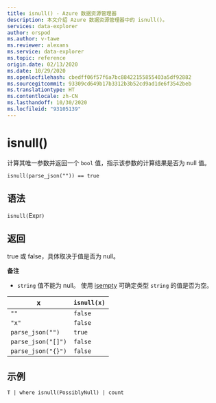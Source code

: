 ```yaml
---
title: isnull() - Azure 数据资源管理器
description: 本文介绍 Azure 数据资源管理器中的 isnull()。
services: data-explorer
author: orspod
ms.author: v-tawe
ms.reviewer: alexans
ms.service: data-explorer
ms.topic: reference
origin.date: 02/13/2020
ms.date: 10/29/2020
ms.openlocfilehash: cbedff06f57f6a7bc88422155855403a5df92882
ms.sourcegitcommit: 93309cd649b17b3312b3b52cd9ad1de6f3542beb
ms.translationtype: HT
ms.contentlocale: zh-CN
ms.lasthandoff: 10/30/2020
ms.locfileid: "93105139"
---
```

# <a name="isnull"></a>isnull()

计算其唯一参数并返回一个 `bool` 值，指示该参数的计算结果是否为 null 值。

```kusto
isnull(parse_json("")) == true
```

## <a name="syntax"></a>语法

`isnull(`Expr`)`

## <a name="returns"></a>返回

true 或 false，具体取决于值是否为 null。

**备注**

* `string` 值不能为 null。 使用 [isempty](./isemptyfunction.md) 可确定类型 `string` 的值是否为空。

|x                |`isnull(x)`|
|-----------------|-----------|
|`""`             |`false`    |
|`"x"`            |`false`    |
|`parse_json("")`  |`true`     |
|`parse_json("[]")`|`false`    |
|`parse_json("{}")`|`false`    |

## <a name="example"></a>示例

```kusto
T | where isnull(PossiblyNull) | count
```